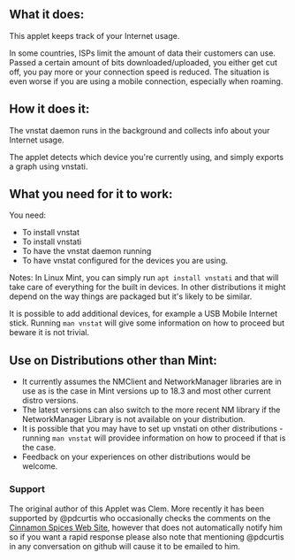 ## What it does:

This applet keeps track of your Internet usage.

In some countries, ISPs limit the amount of data their customers can use. Passed a certain amount of bits downloaded/uploaded, you either get cut off, you pay more or your connection speed is reduced. The situation is even worse if you are using a mobile connection, especially when roaming.

## How it does it:

The vnstat daemon runs in the background and collects info about your Internet usage.

The applet detects which device you're currently using, and simply exports a graph using vnstati.

## What you need for it to work:

You need:

  * To install vnstat
  * To install vnstati
  * To have the vnstat daemon running
  * To have vnstat configured for the devices you are using.

Notes: In Linux Mint, you can simply run `apt install vnstati` and that will take care of everything for the built in devices. In other distributions it might depend on the way things are packaged but it's likely to be similar.

It is possible to add additional devices, for example a USB Mobile Internet stick. Running `man vnstat` will give some information on how to proceed but beware it is not trivial.


## Use on Distributions other than Mint:

  * It currently assumes the NMClient and NetworkManager libraries are in use as is the case in Mint versions up to 18.3 and most other current distro versions.
  * The latest versions can also switch to the more recent NM library if the NetworkManager Library is not available on your distribution.
  * It is possible that you may have to set up vnstati on other distributions - running `man vnstat` will providee information on how to proceed if that is the case.
  * Feedback on your experiences on other distributions would be welcome.

### Support

The original author of this Applet was Clem. More recently it has been supported by @pdcurtis who occasionally checks the comments on the [Cinnamon Spices Web Site](http://cinnamon-spices.linuxmint.com/applets/view/31), however that does not automatically notify him so if you want a rapid response please also note that mentioning @pdcurtis in any conversation on github will cause it to be emailed to him.

